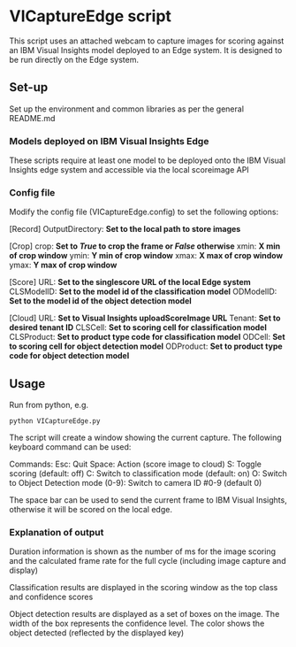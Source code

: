 # VICaptureEdge script

This script uses an attached webcam to capture images for scoring against an IBM Visual Insights model deployed to an Edge system.  It is designed to be run directly on the Edge system.

## Set-up

Set up the environment and common libraries as per the general README.md

### Models deployed on IBM Visual Insights Edge

These scripts require at least one model to be deployed onto the IBM Visual Insights edge system and accessible via the local scoreimage API



### Config file

Modify the config file (VICaptureEdge.config) to set the following options:

[Record]
OutputDirectory: **Set to the local path to store images**

[Crop]
crop: **Set to _True_ to crop the frame or _False_ otherwise**
xmin: **X min of crop window**
ymin: **Y min of crop window**
xmax: **X max of crop window**
ymax: **Y max of crop window**

[Score]
URL: **Set to the singlescore URL of the local Edge system**
CLSModelID: **Set to the model id of the classification model**
ODModelID: **Set to the model id of the object detection model**

[Cloud]
URL: **Set to Visual Insights uploadScoreImage URL**
Tenant: **Set to desired tenant ID**
CLSCell: **Set to scoring cell for classification model**
CLSProduct: **Set to product type code for classification model**
ODCell: **Set to scoring cell for object detection model**
ODProduct: **Set to product type code for object detection model**

## Usage

Run from python, e.g.

`python VICaptureEdge.py`

The script will create a window showing the current capture.  The following keyboard command can be used:

Commands:
Esc: Quit
Space: Action (score image to cloud)
S: Toggle scoring (default: off)
C: Switch to classification mode (default: on)
O: Switch to Object Detection mode
(0-9): Switch to camera ID #0-9 (default 0)

The space bar can be used to send the current frame to IBM Visual Insights, otherwise it will be scored on the local edge.

### Explanation of output

Duration information is shown as the number of ms for the image scoring and the calculated frame rate for the full cycle (including image capture and display)

Classification results are displayed in the scoring window as the top class and confidence scores

Object detection results are displayed as a set of boxes on the image.  The width of the box represents the confidence level.  The color shows the object detected (reflected by the displayed key)
